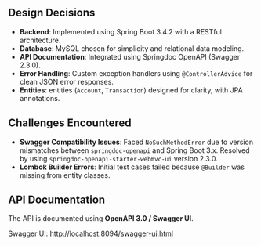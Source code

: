 ## Design Decisions

- **Backend**: Implemented using Spring Boot 3.4.2 with a RESTful architecture.
- **Database**: MySQL chosen for simplicity and relational data modeling.
- **API Documentation**: Integrated using Springdoc OpenAPI (Swagger 2.3.0).
- **Error Handling**: Custom exception handlers using `@ControllerAdvice` for clean JSON error responses.
- **Entities**: entities (`Account`, `Transaction`) designed for clarity, with JPA annotations.
## Challenges Encountered

- **Swagger Compatibility Issues**: Faced `NoSuchMethodError` due to version mismatches between `springdoc-openapi` and Spring Boot 3.x. Resolved by using `springdoc-openapi-starter-webmvc-ui` version 2.3.0.
- **Lombok Builder Errors**: Initial test cases failed because `@Builder` was missing from entity classes.
## API Documentation

The API is documented using **OpenAPI 3.0 / Swagger UI**.

 Swagger UI: [http://localhost:8094/swagger-ui.html](http://localhost:8094/swagger-ui.html)  

